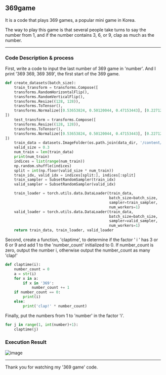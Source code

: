 ## 369game
It is a code that plays 369 games, a popular mini game in Korea.

The way to play this game is that several people take turns to say the number from 1, and if the number contains 3, 6, or 9, clap as much as the number.

---
### Code Description & process
First, write a code to input the last number of 369 game in 'number'. And I print '369 369, 369 369', the first start of the 369 game.
``` python
def create_datasets(batch_size):
    train_transform = transforms.Compose([
    transforms.RandomHorizontalFlip(),
    transforms.RandomVerticalFlip(),
    transforms.Resize((128, 128)),
    transforms.ToTensor(),
    transforms.Normalize([0.53653824, 0.50120044, 0.47153443], [0.22712645, 0.220764, 0.24157189])  #  정규화(normalization)
])
    test_transform = transforms.Compose([
    transforms.Resize((128, 128)),
    transforms.ToTensor(), 
    transforms.Normalize([0.53653824, 0.50120044, 0.47153443], [0.22712645, 0.220764, 0.24157189])
])
    train_data = datasets.ImageFolder(os.path.join(data_dir, '/content/drive/MyDrive/Colab Notebooks/project2/resized'), train_transform)
    valid_size = 0.3
    num_train = len(train_data)
    print(num_train)
    indices = list(range(num_train))
    np.random.shuffle(indices)
    split = int(np.floor(valid_size * num_train))
    train_idx, valid_idx = indices[split:], indices[:split]
    train_sampler = SubsetRandomSampler(train_idx)
    valid_sampler = SubsetRandomSampler(valid_idx)

    train_loader = torch.utils.data.DataLoader(train_data,
                                               batch_size=batch_size,
                                               sampler=train_sampler,
                                               num_workers=1)
    valid_loader = torch.utils.data.DataLoader(train_data,
                                               batch_size=batch_size,
                                               sampler=valid_sampler,
                                               num_workers=1)
    return train_data, train_loader, valid_loader
```
Second, create a function, 'claptime', to determine if the factor ' i '  has 3 or 6 or 9 and add 1 to the 'number_count' initialized to 0. 
If number_count is zero, output the number i, otherwise output the number_count as many 'clap!'
``` python
def claptime(i):
    number_count = 0
    a = str(i)
    for x in a:
        if x in '369':
            number_count += 1
    if number_count == 0:
        print(i)
    else:
        print('clap!' * number_count)
```
Finally, put the numbers from 1 to 'number' in the factor 'i'.
``` python
for j in range(1, int(number)+1):
    claptime(j)
```
### Execution Result

![image](https://user-images.githubusercontent.com/79324847/109376449-da5a1200-7907-11eb-81b9-e57d8a5c6c3a.png)

---

Thank you for watching my '369 game' code.
